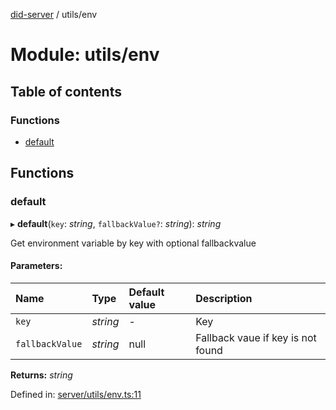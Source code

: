 [did-server](../README.md) / utils/env

# Module: utils/env

## Table of contents

### Functions

- [default](utils_env.md#default)

## Functions

### default

▸ **default**(`key`: *string*, `fallbackValue?`: *string*): *string*

Get environment variable by key with optional fallbackvalue

#### Parameters:

Name | Type | Default value | Description |
:------ | :------ | :------ | :------ |
`key` | *string* | - | Key   |
`fallbackValue` | *string* | null | Fallback vaue if key is not found    |

**Returns:** *string*

Defined in: [server/utils/env.ts:11](https://github.com/Puzzlepart/did/blob/4b4bc3ec/server/utils/env.ts#L11)
